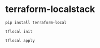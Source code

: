 # terraform-localstack

```bash
pip install terraform-local
```

```bash
tflocal init
```

```bash
tflocal apply
```